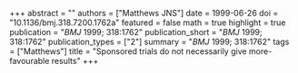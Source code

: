 +++
abstract = ""
authors = ["Matthews JNS"]
date = 1999-06-26
doi = "10.1136/bmj.318.7200.1762a"
featured = false
math = true
highlight = true
publication = "*BMJ* 1999; 318:1762"
publication_short = "*BMJ* 1999; 318:1762"
publication_types = ["2"]
summary = "*BMJ* 1999; 318:1762"
tags = ["Matthews"]
title = "Sponsored trials do not necessarily give more-favourable results"
+++
